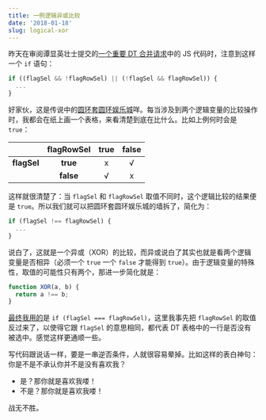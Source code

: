 ```yaml
---
title: 一例逻辑异或比较
date: '2018-01-18'
slug: logical-xor
---
```


昨天在审阅谭显英壮士提交的[一个重要 DT 合并请求](https://github.com/rstudio/DT/pull/481/files)中的 JS 代码时，注意到这样一个 `if` 语句：

```js
if ((flagSel && !flagRowSel) || (!flagSel && flagRowSel)) {
  ...
}
```

好家伙，这是传说中的[圆环套圆环娱乐城](https://zh.wikipedia.org/wiki/%E4%B8%80%E4%B8%AA%E9%A6%92%E5%A4%B4%E5%BC%95%E5%8F%91%E7%9A%84%E8%A1%80%E6%A1%88)咩。每当涉及到两个逻辑变量的比较操作时，我都会在纸上画一个表格，来看清楚到底在比什么。比如上例何时会是 `true`：

|      | flagRowSel | true | false |
|:------:|:----------:|:----:|:----:|
| **flagSel** | **true**   |  x   |  √ |
| | **false**  |  √   |  x |

这样就很清楚了：当 `flagSel` 和 `flagRowSel` 取值不同时，这个逻辑比较的结果便是 `true`。所以我们就可以把圆环套圆环娱乐城的墙拆了，简化为：

```js
if (flagSel !== flagRowSel) {
  ...
}
```

说白了，这就是一个异或（XOR）的比较，而异或说白了其实也就是看两个逻辑变量是否相异（必须一个 `true` 一个 `false` 才能得到 `true`）。由于逻辑变量的特殊性，取值的可能性只有两个，那进一步简化就是：

```js
function XOR(a, b) {
  return a !== b;
}
```

[最终我用的](https://github.com/rstudio/DT/commit/b5a735e9b3910798b99e8e4766d2004e7655a94a)是 `if (flagSel === flagRowSel)`，这里我事先把 `flagRowSel` 的取值反过来了，以使得它跟 `flagSel` 的意思相同，都代表 DT 表格中的一行是否没有被选中。感觉这样更通顺一些。

写代码跟说话一样，要是一串逆否条件，人就很容易晕掉。比如这样的表白神句：你是不是不承认你并不是没有喜欢我？

- 是？那你就是喜欢我喽！
- 不是？那你就是喜欢我喽！

战无不胜。
